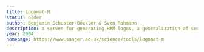 ```yaml
---
title: Logomat-M
status: older
author: Benjamin Schuster-Böckler & Sven Rahmann
description: a server for generating HMM logos, a generalization of sequence logos, using stack width for visualizing insertion/deletion probabilities; now retired.
year: 2004
homepage: https://www.sanger.ac.uk/science/tools/logomat-m
---
```

